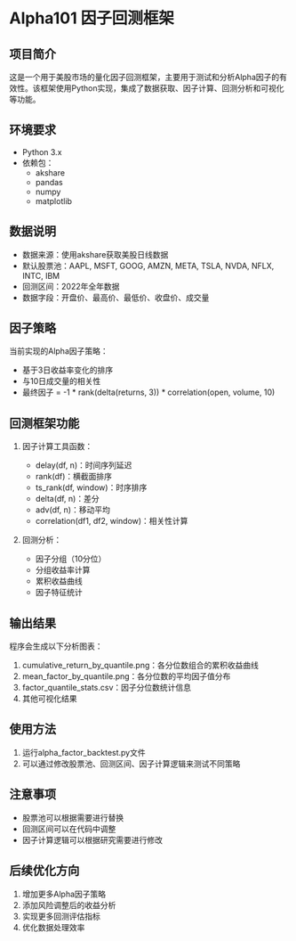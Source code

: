 # Alpha101 因子回测框架

## 项目简介
这是一个用于美股市场的量化因子回测框架，主要用于测试和分析Alpha因子的有效性。该框架使用Python实现，集成了数据获取、因子计算、回测分析和可视化等功能。

## 环境要求
- Python 3.x
- 依赖包：
  - akshare
  - pandas
  - numpy
  - matplotlib

## 数据说明
- 数据来源：使用akshare获取美股日线数据
- 默认股票池：AAPL, MSFT, GOOG, AMZN, META, TSLA, NVDA, NFLX, INTC, IBM
- 回测区间：2022年全年数据
- 数据字段：开盘价、最高价、最低价、收盘价、成交量

## 因子策略
当前实现的Alpha因子策略：
- 基于3日收益率变化的排序
- 与10日成交量的相关性
- 最终因子 = -1 * rank(delta(returns, 3)) * correlation(open, volume, 10)

## 回测框架功能
1. 因子计算工具函数：
   - delay(df, n)：时间序列延迟
   - rank(df)：横截面排序
   - ts_rank(df, window)：时序排序
   - delta(df, n)：差分
   - adv(df, n)：移动平均
   - correlation(df1, df2, window)：相关性计算

2. 回测分析：
   - 因子分组（10分位）
   - 分组收益率计算
   - 累积收益曲线
   - 因子特征统计

## 输出结果
程序会生成以下分析图表：
1. cumulative_return_by_quantile.png：各分位数组合的累积收益曲线
2. mean_factor_by_quantile.png：各分位数的平均因子值分布
3. factor_quantile_stats.csv：因子分位数统计信息
4. 其他可视化结果

## 使用方法
1. 运行alpha_factor_backtest.py文件
2. 可以通过修改股票池、回测区间、因子计算逻辑来测试不同策略

## 注意事项
- 股票池可以根据需要进行替换
- 回测区间可以在代码中调整
- 因子计算逻辑可以根据研究需要进行修改

## 后续优化方向
1. 增加更多Alpha因子策略
2. 添加风险调整后的收益分析
3. 实现更多回测评估指标
4. 优化数据处理效率
